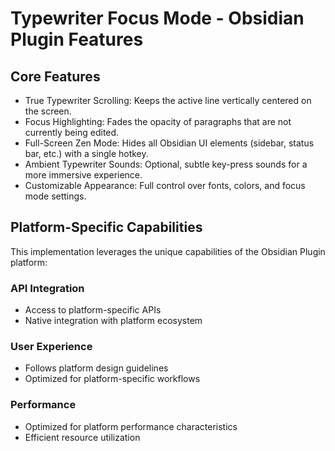 # Typewriter Focus Mode - Obsidian Plugin Features

## Core Features
- True Typewriter Scrolling: Keeps the active line vertically centered on the screen.
- Focus Highlighting: Fades the opacity of paragraphs that are not currently being edited.
- Full-Screen Zen Mode: Hides all Obsidian UI elements (sidebar, status bar, etc.) with a single hotkey.
- Ambient Typewriter Sounds: Optional, subtle key-press sounds for a more immersive experience.
- Customizable Appearance: Full control over fonts, colors, and focus mode settings.

## Platform-Specific Capabilities
This implementation leverages the unique capabilities of the Obsidian Plugin platform:

### API Integration
- Access to platform-specific APIs
- Native integration with platform ecosystem

### User Experience
- Follows platform design guidelines
- Optimized for platform-specific workflows

### Performance
- Optimized for platform performance characteristics
- Efficient resource utilization
